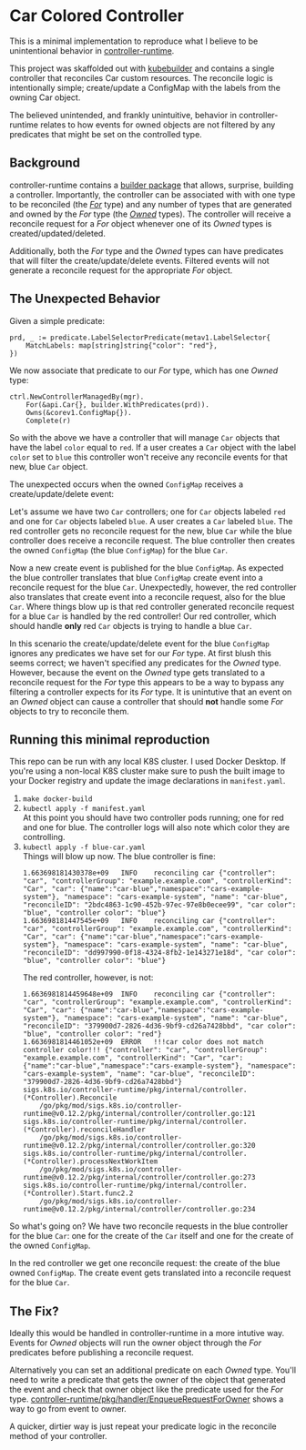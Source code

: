 # Car Colored Controller

This is a minimal implementation to reproduce what I believe to be unintentional behavior in [controller-runtime](https://pkg.go.dev/sigs.k8s.io/controller-runtime).

This project was skaffolded out with [kubebuilder](https://book.kubebuilder.io/quick-start.html) and contains a single controller that reconciles Car custom resources. The reconcile logic is intentionally simple; create/update a ConfigMap with the labels from the owning Car object.

The believed unintended, and frankly unintuitive, behavior in controller-runtime relates to how events for owned objects are not filtered by any predicates that might be set on the controlled type.

## Background

controller-runtime contains a [builder package](https://pkg.go.dev/sigs.k8s.io/controller-runtime/pkg/builder) that allows, surprise, building a controller. Importantly, the controller can be associated with with one type to be reconciled (the [_For_](https://pkg.go.dev/sigs.k8s.io/controller-runtime/pkg/builder#Builder.For) type) and any number of types that are generated and owned by the _For_ type (the [_Owned_](https://github.com/kubernetes-sigs/controller-runtime/blob/v0.13.0/pkg/builder/controller.go#L106) types). The controller will receive a reconcile request for a _For_ object whenever one of its _Owned_ types is created/updated/deleted.

Additionally, both the _For_ type and the _Owned_ types can have predicates that will filter the create/update/delete events. Filtered events will not generate a reconcile request for the appropriate _For_ object.

## The Unexpected Behavior

Given a simple predicate:

```
prd, _ := predicate.LabelSelectorPredicate(metav1.LabelSelector{
    MatchLabels: map[string]string{"color": "red"},
})
```

We now associate that predicate to our _For_ type, which has one _Owned_ type:

```
ctrl.NewControllerManagedBy(mgr).
    For(&api.Car{}, builder.WithPredicates(prd)).
    Owns(&corev1.ConfigMap{}).
    Complete(r)
```

So with the above we have a controller that will manage `Car` objects that have the label `color` equal to `red`. If a user creates a `Car` object with the label `color` set to `blue` this controller won't receive any reconcile events for that new, blue `Car` object.

The unexpected occurs when the owned `ConfigMap` receives a create/update/delete event:

Let's assume we have two `Car` controllers; one for `Car` objects labeled `red` and one for `Car` objects labeled `blue`. A user creates a `Car` labeled `blue`. The red controller gets no reconcile request for the new, blue `Car` while the blue controller does receive a reconcile request. The blue controller then creates the owned `ConfigMap` (the blue `ConfigMap`) for the blue `Car`.

Now a new create event is published for the blue `ConfigMap`. As expected the blue controller translates that blue `ConfigMap` create event into a reconcile request for the blue `Car`. Unexpectedly, however, the red controller also translates that create event into a reconcile request, also for the blue `Car`. Where things blow up is that red controller generated reconcile request for a blue `Car` is handled by the red controller! Our red controller, which should handle **only** red `Car` objects is trying to handle a blue `Car`.

In this scenario the create/update/delete event for the blue `ConfigMap` ignores any predicates we have set for our _For_ type. At first blush this seems correct; we haven't specified any predicates for the _Owned_ type. However, because the event on the _Owned_ type gets translated to a reconcile request for the _For_ type this appears to be a way to bypass any filtering a controller expects for its _For_ type. It is unintutive that an event on an _Owned_ object can cause a controller that should **not** handle some _For_ objects to try to reconcile them.

## Running this minimal reproduction

This repo can be run with any local K8S cluster. I used Docker Desktop. If you're using a non-local K8S cluster make sure to push the built image to your Docker registry and update the image declarations in `manifest.yaml`.

1. `make docker-build`
1. `kubectl apply -f manifest.yaml`<br/>
    At this point you should have two controller pods running; one for red and one for blue. The controller logs will also note which color they are controlling.
1. `kubectl apply -f blue-car.yaml`<br/>
    Things will blow up now. The blue controller is fine:
    ```
    1.663698181430378e+09	INFO	reconciling car	{"controller": "car", "controllerGroup": "example.example.com", "controllerKind": "Car", "car": {"name":"car-blue","namespace":"cars-example-system"}, "namespace": "cars-example-system", "name": "car-blue", "reconcileID": "2bdc4863-1c90-452b-97ec-97e8b0ecee99", "car color": "blue", "controller color": "blue"}
    1.663698181447545e+09	INFO	reconciling car	{"controller": "car", "controllerGroup": "example.example.com", "controllerKind": "Car", "car": {"name":"car-blue","namespace":"cars-example-system"}, "namespace": "cars-example-system", "name": "car-blue", "reconcileID": "dd997990-0f18-4324-8fb2-1e143271e18d", "car color": "blue", "controller color": "blue"}
    ```
    The red controller, however, is not:
    ```
    1.6636981814459648e+09	INFO	reconciling car	{"controller": "car", "controllerGroup": "example.example.com", "controllerKind": "Car", "car": {"name":"car-blue","namespace":"cars-example-system"}, "namespace": "cars-example-system", "name": "car-blue", "reconcileID": "379900d7-2826-4d36-9bf9-cd26a7428bbd", "car color": "blue", "controller color": "red"}
    1.6636981814461052e+09	ERROR	!!!car color does not match controller color!!!	{"controller": "car", "controllerGroup": "example.example.com", "controllerKind": "Car", "car": {"name":"car-blue","namespace":"cars-example-system"}, "namespace": "cars-example-system", "name": "car-blue", "reconcileID": "379900d7-2826-4d36-9bf9-cd26a7428bbd"}
    sigs.k8s.io/controller-runtime/pkg/internal/controller.(*Controller).Reconcile
        /go/pkg/mod/sigs.k8s.io/controller-runtime@v0.12.2/pkg/internal/controller/controller.go:121
    sigs.k8s.io/controller-runtime/pkg/internal/controller.(*Controller).reconcileHandler
        /go/pkg/mod/sigs.k8s.io/controller-runtime@v0.12.2/pkg/internal/controller/controller.go:320
    sigs.k8s.io/controller-runtime/pkg/internal/controller.(*Controller).processNextWorkItem
        /go/pkg/mod/sigs.k8s.io/controller-runtime@v0.12.2/pkg/internal/controller/controller.go:273
    sigs.k8s.io/controller-runtime/pkg/internal/controller.(*Controller).Start.func2.2
        /go/pkg/mod/sigs.k8s.io/controller-runtime@v0.12.2/pkg/internal/controller/controller.go:234
    ```

So what's going on? We have two reconcile requests in the blue controller for the blue `Car`: one for the create of the `Car` itself and one for the create of the owned `ConfigMap`.

In the red controller we get one reconcile request: the create of the blue owned `ConfigMap`. The create event gets translated into a reconcile request for the blue `Car`.

## The Fix?

Ideally this would be handled in controller-runtime in a more intutive way. Events for _Owned_ objects will run the owner object through the _For_ predicates before publishing a reconcile request.

Alternatively you can set an additional predicate on each _Owned_ type. You'll need to write a predicate that gets the owner of the object that generated the event and check that owner object like the predicate used for the _For_ type. [controller-runtime/pkg/handler/EnqueueRequestForOwner](https://github.com/kubernetes-sigs/controller-runtime/blob/v0.13.0/pkg/handler/enqueue_owner.go#L119) shows a way to go from event to owner.

A quicker, dirtier way is just repeat your predicate logic in the reconcile method of your controller.

